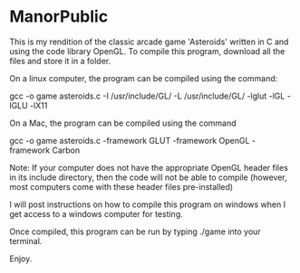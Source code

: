 ManorPublic
===========

This is my rendition of the classic arcade game 'Asteroids' written in C and using the code library OpenGL. To compile this program, download all the files and store it in a folder. 

On a linux computer, the program can be compiled using the command:

gcc -o game asteroids.c -I /usr/include/GL/ -L /usr/include/GL/ -lglut -lGL -lGLU -lX11

On a Mac, the program can be compiled using the command
 
gcc -o game asteroids.c -framework GLUT -framework OpenGL -framework Carbon

Note: If your computer does not have the appropriate OpenGL header files in its include directory, then the code will not be able to compile (however, most computers come with these header files pre-installed)

I will post instructions on how to compile this program on windows when I get access to a windows computer for testing. 

Once compiled, this program can be run by typing ./game into your terminal.

Enjoy.
